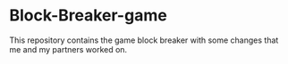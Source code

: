 # Block-Breaker-game
This repository contains the game block breaker with some changes that me and my partners worked on.
